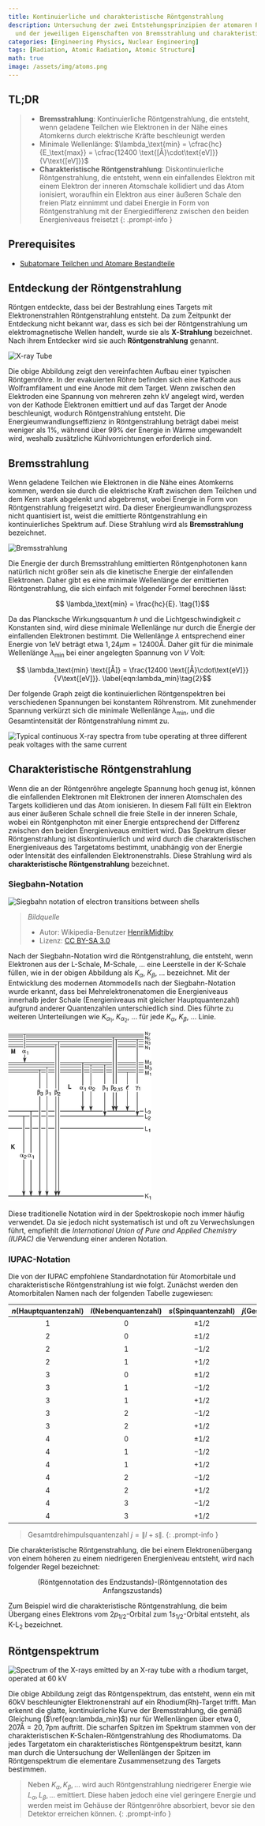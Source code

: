 ```yaml
---
title: Kontinuierliche und charakteristische Röntgenstrahlung
description: Untersuchung der zwei Entstehungsprinzipien der atomaren Röntgenstrahlung
  und der jeweiligen Eigenschaften von Bremsstrahlung und charakteristischer Röntgenstrahlung.
categories: [Engineering Physics, Nuclear Engineering]
tags: [Radiation, Atomic Radiation, Atomic Structure]
math: true
image: /assets/img/atoms.png
---
```

## TL;DR
> - **Bremsstrahlung**: Kontinuierliche Röntgenstrahlung, die entsteht, wenn geladene Teilchen wie Elektronen in der Nähe eines Atomkerns durch elektrische Kräfte beschleunigt werden
> - Minimale Wellenlänge: $\lambda_\text{min} = \cfrac{hc}{E_\text{max}} = \cfrac{12400 \text{[Å}\cdot\text{eV]}}{V\text{[eV]}}$
> - **Charakteristische Röntgenstrahlung**: Diskontinuierliche Röntgenstrahlung, die entsteht, wenn ein einfallendes Elektron mit einem Elektron der inneren Atomschale kollidiert und das Atom ionisiert, woraufhin ein Elektron aus einer äußeren Schale den freien Platz einnimmt und dabei Energie in Form von Röntgenstrahlung mit der Energiedifferenz zwischen den beiden Energieniveaus freisetzt
{: .prompt-info }

## Prerequisites
- [Subatomare Teilchen und Atomare Bestandteile](/posts/constituents-of-an-atom/)

## Entdeckung der Röntgenstrahlung
Röntgen entdeckte, dass bei der Bestrahlung eines Targets mit Elektronenstrahlen Röntgenstrahlung entsteht. Da zum Zeitpunkt der Entdeckung nicht bekannt war, dass es sich bei der Röntgenstrahlung um elektromagnetische Wellen handelt, wurde sie als **X-Strahlung** bezeichnet. Nach ihrem Entdecker wird sie auch **Röntgenstrahlung** genannt.

![X-ray Tube](https://upload.wikimedia.org/wikipedia/commons/7/72/WaterCooledXrayTube.svg)

Die obige Abbildung zeigt den vereinfachten Aufbau einer typischen Röntgenröhre. In der evakuierten Röhre befinden sich eine Kathode aus Wolframfilament und eine Anode mit dem Target. Wenn zwischen den Elektroden eine Spannung von mehreren zehn kV angelegt wird, werden von der Kathode Elektronen emittiert und auf das Target der Anode beschleunigt, wodurch Röntgenstrahlung entsteht. Die Energieumwandlungseffizienz in Röntgenstrahlung beträgt dabei meist weniger als 1%, während über 99% der Energie in Wärme umgewandelt wird, weshalb zusätzliche Kühlvorrichtungen erforderlich sind.

## Bremsstrahlung
Wenn geladene Teilchen wie Elektronen in die Nähe eines Atomkerns kommen, werden sie durch die elektrische Kraft zwischen dem Teilchen und dem Kern stark abgelenkt und abgebremst, wobei Energie in Form von Röntgenstrahlung freigesetzt wird. Da dieser Energieumwandlungsprozess nicht quantisiert ist, weist die emittierte Röntgenstrahlung ein kontinuierliches Spektrum auf. Diese Strahlung wird als **Bremsstrahlung** bezeichnet.

![Bremsstrahlung](https://upload.wikimedia.org/wikipedia/commons/1/1e/Bremsstrahlung.svg)

Die Energie der durch Bremsstrahlung emittierten Röntgenphotonen kann natürlich nicht größer sein als die kinetische Energie der einfallenden Elektronen. Daher gibt es eine minimale Wellenlänge der emittierten Röntgenstrahlung, die sich einfach mit folgender Formel berechnen lässt:

$$ \lambda_\text{min} = \frac{hc}{E}. \tag{1}$$

Da das Plancksche Wirkungsquantum $h$ und die Lichtgeschwindigkeit $c$ Konstanten sind, wird diese minimale Wellenlänge nur durch die Energie der einfallenden Elektronen bestimmt. Die Wellenlänge $\lambda$ entsprechend einer Energie von $1\text{eV}$ beträgt etwa $1,24 \mu\text{m}=12400\text{Å}$. Daher gilt für die minimale Wellenlänge $\lambda_\text{min}$ bei einer angelegten Spannung von $V$ Volt:

$$ \lambda_\text{min} \text{[Å]} = \frac{12400 \text{[Å}\cdot\text{eV]}}{V\text{[eV]}}. \label{eqn:lambda_min}\tag{2}$$

Der folgende Graph zeigt die kontinuierlichen Röntgenspektren bei verschiedenen Spannungen bei konstantem Röhrenstrom. Mit zunehmender Spannung verkürzt sich die minimale Wellenlänge $\lambda_{\text{min}}$, und die Gesamtintensität der Röntgenstrahlung nimmt zu.

![Typical continuous X-ray spectra from tube operating
at three different peak voltages with the same current](/assets/img/continuous-and-characteristic-x-rays/bremsstrahlung.png)

## Charakteristische Röntgenstrahlung
Wenn die an der Röntgenröhre angelegte Spannung hoch genug ist, können die einfallenden Elektronen mit Elektronen der inneren Atomschalen des Targets kollidieren und das Atom ionisieren. In diesem Fall füllt ein Elektron aus einer äußeren Schale schnell die freie Stelle in der inneren Schale, wobei ein Röntgenphoton mit einer Energie entsprechend der Differenz zwischen den beiden Energieniveaus emittiert wird. Das Spektrum dieser Röntgenstrahlung ist diskontinuierlich und wird durch die charakteristischen Energieniveaus des Targetatoms bestimmt, unabhängig von der Energie oder Intensität des einfallenden Elektronenstrahls. Diese Strahlung wird als **charakteristische Röntgenstrahlung** bezeichnet.

### Siegbahn-Notation

![Siegbahn notation of electron transitions between shells](https://upload.wikimedia.org/wikipedia/commons/f/f6/CharacteristicRadiation.svg)
> *Bildquelle*
> - Autor: Wikipedia-Benutzer [HenrikMidtiby](https://en.wikipedia.org/wiki/User:HenrikMidtiby)
> - Lizenz: [CC BY-SA 3.0](https://creativecommons.org/licenses/by-sa/3.0/)

Nach der Siegbahn-Notation wird die Röntgenstrahlung, die entsteht, wenn Elektronen aus der L-Schale, M-Schale, ... eine Leerstelle in der K-Schale füllen, wie in der obigen Abbildung als $K_\alpha$, $K_\beta$, ... bezeichnet. Mit der Entwicklung des modernen Atommodells nach der Siegbahn-Notation wurde erkannt, dass bei Mehrelektronenatomen die Energieniveaus innerhalb jeder Schale (Energieniveaus mit gleicher Hauptquantenzahl) aufgrund anderer Quantenzahlen unterschiedlich sind. Dies führte zu weiteren Unterteilungen wie $K_{\alpha_1}$, $K_{\alpha_2}$, ... für jede $K_\alpha$, $K_\beta$, ... Linie.

![Siegbahn notation](/assets/img/continuous-and-characteristic-x-rays/siegbahn-notation.png)

Diese traditionelle Notation wird in der Spektroskopie noch immer häufig verwendet. Da sie jedoch nicht systematisch ist und oft zu Verwechslungen führt, empfiehlt die *International Union of Pure and Applied Chemistry (IUPAC)* die Verwendung einer anderen Notation.

### IUPAC-Notation
Die von der IUPAC empfohlene Standardnotation für Atomorbitale und charakteristische Röntgenstrahlung ist wie folgt.
Zunächst werden den Atomorbitalen Namen nach der folgenden Tabelle zugewiesen:

| $n$(Hauptquantenzahl) | $l$(Nebenquantenzahl) | $s$(Spinquantenzahl) | $j$(Gesamtdrehimpulsquantenzahl) | Atomorbital | Röntgennotation |
| :---: | :---: | :---: | :---: | :---: | :---: |
| $1$ | $0$ | $\pm1/2$ | $1/2$ | $1s_{1/2}$ | $K_{(1)}$ |
| $2$ | $0$ | $\pm1/2$ | $1/2$ | $2s_{1/2}$ | $L_1$ |
| $2$ | $1$ | $-1/2$ | $1/2$ | $2p_{1/2}$ | $L_2$ |
| $2$ | $1$ | $+1/2$ | $3/2$ | $2p_{3/2}$ | $L_3$ |
| $3$ | $0$ | $\pm1/2$ | $1/2$ | $3s_{1/2}$ | $M_1$ |
| $3$ | $1$ | $-1/2$ | $1/2$ | $3p_{1/2}$ | $M_2$ |
| $3$ | $1$ | $+1/2$ | $3/2$ | $3p_{3/2}$ | $M_3$ |
| $3$ | $2$ | $-1/2$ | $3/2$ | $3d_{3/2}$ | $M_4$ |
| $3$ | $2$ | $+1/2$ | $5/2$ | $3d_{5/2}$ | $M_5$ |
| $4$ | $0$ | $\pm1/2$ | $1/2$ | $4s_{1/2}$ | $N_1$ |
| $4$ | $1$ | $-1/2$ | $1/2$ | $4p_{1/2}$ | $N_2$ |
| $4$ | $1$ | $+1/2$ | $3/2$ | $4p_{3/2}$ | $N_3$ |
| $4$ | $2$ | $-1/2$ | $3/2$ | $4d_{3/2}$ | $N_4$ |
| $4$ | $2$ | $+1/2$ | $5/2$ | $4d_{5/2}$ | $N_5$ |
| $4$ | $3$ | $-1/2$ | $5/2$ | $4f_{5/2}$ | $N_6$ |
| $4$ | $3$ | $+1/2$ | $7/2$ | $4f_{7/2}$ | $N_7$ |

> Gesamtdrehimpulsquantenzahl $j=\|l+s\|$.
{: .prompt-info }

Die charakteristische Röntgenstrahlung, die bei einem Elektronenübergang von einem höheren zu einem niedrigeren Energieniveau entsteht, wird nach folgender Regel bezeichnet:

$$ \text{(Röntgennotation des Endzustands)-(Röntgennotation des Anfangszustands)} $$

Zum Beispiel wird die charakteristische Röntgenstrahlung, die beim Übergang eines Elektrons vom $2p_{1/2}$-Orbital zum $1s_{1/2}$-Orbital entsteht, als $\text{K-L}_2$ bezeichnet.

## Röntgenspektrum

![Spectrum of the X-rays emitted by an X-ray tube with a rhodium target, operated at 60 kV](https://upload.wikimedia.org/wikipedia/commons/2/23/TubeSpectrum-en.svg)

Die obige Abbildung zeigt das Röntgenspektrum, das entsteht, wenn ein mit 60kV beschleunigter Elektronenstrahl auf ein Rhodium(Rh)-Target trifft. Man erkennt die glatte, kontinuierliche Kurve der Bremsstrahlung, die gemäß Gleichung ($\ref{eqn:lambda_min}$) nur für Wellenlängen über etwa $0,207\text{Å} = 20,7\text{pm}$ auftritt. Die scharfen Spitzen im Spektrum stammen von der charakteristischen K-Schalen-Röntgenstrahlung des Rhodiumatoms. Da jedes Targetatom ein charakteristisches Röntgenspektrum besitzt, kann man durch die Untersuchung der Wellenlängen der Spitzen im Röntgenspektrum die elementare Zusammensetzung des Targets bestimmen.

> Neben $K_\alpha, K_\beta, \dots$ wird auch Röntgenstrahlung niedrigerer Energie wie $L_\alpha, L_\beta, \dots$ emittiert. Diese haben jedoch eine viel geringere Energie und werden meist im Gehäuse der Röntgenröhre absorbiert, bevor sie den Detektor erreichen können.
{: .prompt-info }
